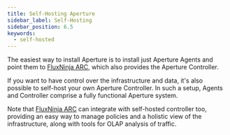 ```yaml
---
title: Self-Hosting Aperture
sidebar_label: Self-Hosting
sidebar_position: 6.5
keywords:
  - self-hosted
---
```


The easiest way to install Aperture is to install just Aperture Agents and point
them to [FluxNinja ARC][], which also provides the Aperture Controller.

If you want to have control over the infrastructure and data, it's also possible
to self-host your own Aperture Controller. In such a setup, Agents and
Controller comprise a fully functional Aperture system.

Note that [FluxNinja ARC][] can integrate with self-hosted controller too,
providing an easy way to manage policies and a holistic view of the
infrastructure, along with tools for OLAP analysis of traffic.

[FluxNinja ARC]: /arc/introduction.md
